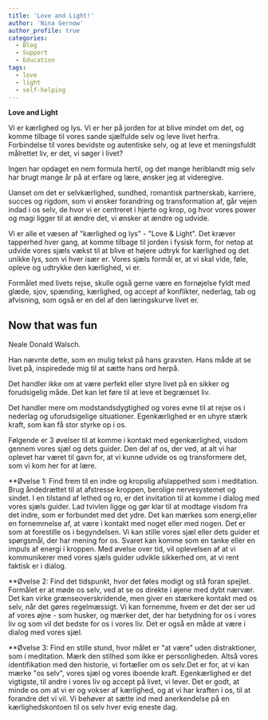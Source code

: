 ```yaml
---
title: 'Love and Light!'
author: 'Nina Gernow'
author_profile: true
categories:
  - Blog
  - Support
  - Education
tags:
  - love
  - light
  - self-helping
---
```


**Love and Light** 

Vi er kærlighed og lys. Vi er her på jorden for at blive mindet om det, og komme tilbage til vores sande sjælfulde selv og leve livet herfra. Forbindelse til vores bevidste og autentiske selv, og at leve et meningsfuldt målrettet liv, er det, vi søger i livet?

Ingen har opdaget en nem formula hertil, og det mange heriblandt mig selv har brugt mange år på at erfare og lære, ønsker jeg at videregive.

Uanset om det er selvkærlighed, sundhed, romantisk partnerskab, karriere, succes og rigdom, som vi ønsker forandring og transformation af, går vejen indad i os selv, de hvor vi er centreret i hjerte og krop, og hvor vores power og magi ligger til at ændre det, vi ønsker at ændre og udvide.

Vi er alle et væsen af "kærlighed og lys" - "Love & Light". Det kræver tapperhed hver gang, at komme tilbage til jorden i fysisk form, for netop at udvide vores sjæls vækst til at blive et højere udtryk for kærlighed og det unikke lys, som vi hver især er. Vores sjæls formål er, at vi skal vide, føle, opleve og udtrykke den kærlighed, vi er.

Formålet med livets rejse, skulle også gerne være en fornøjelse fyldt med glæde, sjov, spænding, kærlighed, og accept af konflikter, nederlag, tab og afvisning, som også er en del af den læringskurve livet er.



## Now that was fun
 Neale Donald Walsch.
 
 Han nævnte dette, som en mulig tekst på hans gravsten. Hans måde at se livet på, inspiredede mig til at sætte hans ord herpå.
 
Det handler ikke om at være perfekt eller styre livet på en sikker og forudsigelig måde. Det kan let føre til at leve et begrænset liv.

Det handler mere om modstandsdygtighed og vores evne til at rejse os i nederlag og uforudsigelige situationer. Egenkærlighed er en uhyre stærk kraft, som kan få stor styrke op i os. 

Følgende  er 3 øvelser til at komme i kontakt med egenkærlighed, visdom gennem vores sjæl og dets guider. Den del af os, der ved, at alt vi har oplevet har været til gavn for, at vi kunne udvide os og transformere det, som vi kom her for at lære.
 



 **Øvelse 1:
Find frem til en indre og kropslig afslappethed som i meditation. Brug åndedrættet til at afstresse kroppen, berolige nervesystemet og sindet. 
I en tilstand af lethed og ro, er det invitation til at komme i dialog med vores sjæls guider. Lad tvivlen ligge og gør klar til at modtage visdom fra det indre, som er forbundet med det ydre. 
Det kan mærkes som energi,eller en fornemmelse af, at være i kontakt med noget eller med nogen. 
Det er som at forestille os i begyndelsen. Vi kan stille vores sjæl eller dets guider et spørgsmål, der har mening for os. Svaret kan komme som en tanke eller en impuls af energi i kroppen. Med øvelse over tid, vil oplevelsen af at vi kommunikerer med vores sjæls guider udvikle sikkerhed om, at vi rent faktisk er i dialog.

 **Øvelse 2: 
Find det tidspunkt, hvor det føles modigt og stå foran spejlet. Formålet er at møde os selv, ved at se os direkte i øjene med dybt nærvær. Det kan virke grænseoverskridende, men giver en stærkere kontakt med os selv, når det gøres regelmæssigt. 
Vi kan fornemme, hvem er det der ser ud af vores øjne - som husker, og mærker det, der har betydning for os i vores liv og som vil det bedste for os i vores liv. Det er også en måde at være i dialog med vores sjæl.

 **Øvelse 3: 
Find en stille stund, hvor målet er "at være" uden distraktioner, som i meditation. Mærk den stilhed som ikke er personligheden. Altså vores identifikation med den historie, vi fortæller om os selv.Det er for, at vi kan mærke "os selv", vores sjæl og vores iboende kraft. 
Egenkærlighed er det vigtigste, til andre i vores liv og accept på livet, vi lever. Det er godt, at minde os om at vi er og vokser af kærlighed, og at vi har kraften i os, til at forandre det vi vil. 
Vi behøver at sætte ind med anerkendelse på en kærlighedskontoen til os selv hver evig eneste dag.






